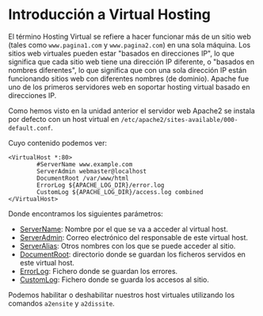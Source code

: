 # Introducción a Virtual Hosting

El término Hosting Virtual se refiere a hacer funcionar más de un sitio web (tales como `www.pagina1.com` y `www.pagina2.com`) en una sola máquina. Los sitios web virtuales pueden estar "basados en direcciones IP", lo que significa que cada sitio web tiene una dirección IP diferente, o "basados en nombres diferentes", lo que significa que con una sola dirección IP están funcionando sitios web con diferentes nombres (de dominio). Apache fue uno de los primeros servidores web en soportar hosting virtual basado en direcciones IP.

Como hemos visto en la unidad anterior el servidor web Apache2 se instala por defecto con un host virtual en `/etc/apache2/sites-available/000-default.conf`.

Cuyo contenido podemos ver:

	<VirtualHost *:80>
	        #ServerName www.example.com	
	        ServerAdmin webmaster@localhost
	        DocumentRoot /var/www/html	
	        ErrorLog ${APACHE_LOG_DIR}/error.log
	        CustomLog ${APACHE_LOG_DIR}/access.log combined	
	</VirtualHost>

Donde encontramos los siguientes parámetros:

* [ServerName](https://httpd.apache.org/docs/2.4/mod/core.html#servername): Nombre por el que se va a acceder al virtual host.
* [ServerAdmin](https://httpd.apache.org/docs/2.4/mod/core.html#serveradmin): Correo electrónico del responsable de este virtual host.
* [ServerAlias](https://httpd.apache.org/docs/2.4/mod/core.html#serveralias): Otros nombres con los que se puede acceder al sitio.
* [DocumentRoot](https://httpd.apache.org/docs/2.4/mod/core.html#documentroot): directorio donde se guardan los ficheros servidos en este virtual host.
* [ErrorLog](https://httpd.apache.org/docs/2.4/mod/core.html#errorlog): Fichero donde se guardan los errores.
* [CustomLog](http://httpd.apache.org/docs/current/mod/mod_log_config.html#customlog): Fichero donde se guarda los accesos al sitio.

Podemos habilitar o deshabilitar nuestros host virtuales utilizando los comandos `a2ensite` y `a2dissite`.
